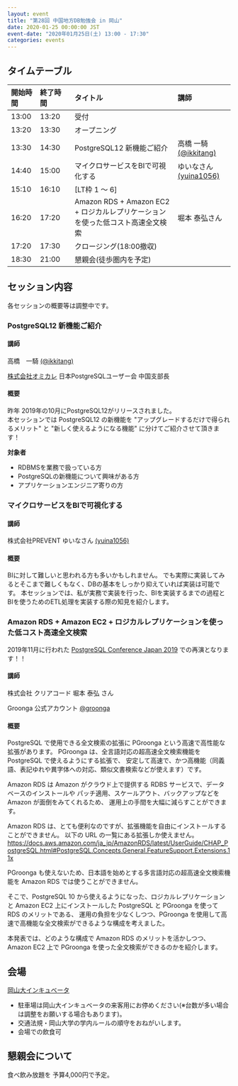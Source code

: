 ```yaml
---
layout: event
title: "第28回 中国地方DB勉強会 in 岡山"
date: 2020-01-25 00:00:00 JST
event-date: "2020年01月25日(土) 13:00 - 17:30"
categories: events
---
```


## タイムテーブル

| 開始時間 | 終了時間 | タイトル | 講師 |
|:------------ |:--------------|:--------------|:-------------
|13:00 | 13:20　| 受付            |
|13:20 | 13:30　| オープニング |
|13:30 | 14:30　| PostgreSQL12 新機能ご紹介 | 高橋 一騎 [(@ikkitang)](https://twitter.com/ikkitang) |
|14:40 | 15:00　| マイクロサービスをBIで可視化する | ゆいなさん [(yuina1056)](https://twitter.com/yuina1056) |
|15:10 | 16:10　| [LT枠 1 〜 6] |  |
|16:20 | 17:20　| Amazon RDS + Amazon EC2 + ロジカルレプリケーションを使った低コスト高速全文検索 | 堀本 泰弘さん |
|17:20 | 17:30　| クロージング(18:00撤収) |
|18:30 | 21:00　| 懇親会(徒歩圏内を予定) |

## セッション内容

各セッションの概要等は調整中です。

### PostgreSQL12 新機能ご紹介

#### 講師

高橋　一騎 [(@ikkitang)](https://twitter.com/ikkitang)

[株式会社オミカレ](https://party-calendar.net/)
日本PostgreSQLユーザー会 中国支部長

#### 概要

昨年 2019年の10月にPostgreSQL12がリリースされました。  
本セッションでは PostgreSQL12 の新機能を "アップグレードするだけで得られるメリット" と "新しく使えるようになる機能" に分けてご紹介させて頂きます！

**対象者**
- RDBMSを業務で扱っている方
- PostgreSQLの新機能について興味がある方
- アプリケーションエンジニア寄りの方

### マイクロサービスをBIで可視化する

#### 講師

株式会社PREVENT ゆいなさん [(yuina1056)](https://twitter.com/yuina1056)

#### 概要

BIに対して難しいと思われる方も多いかもしれません。
でも実際に実装してみるとそこまで難しくもなく、DBの基本をしっかり抑えていれば実装は可能です。
本セッションでは、私が実務で実装を行った、BIを実装するまでの過程とBIを使うためのETL処理を実装する際の知見を紹介します。

### Amazon RDS + Amazon EC2 + ロジカルレプリケーションを使った低コスト高速全文検索

2019年11月に行われた [PostgreSQL Conference Japan 2019](https://www.postgresql.jp/index.php/jpug-pgcon2019) での再演となります！！

#### 講師

株式会社 クリアコード 堀本 泰弘 さん

Groonga 公式アカウント [@groonga](https://twitter.com/groonga)

#### 概要

PostgreSQL で使用できる全文検索の拡張に PGroonga という高速で高性能な拡張があります。 PGroonga は、全言語対応の超高速全文検索機能を PostgreSQL で使えるようにする拡張で、 安定して高速で、かつ高機能（同義語、表記ゆれや異字体への対応、類似文書検索などが使えます）です。

Amazon RDS は Amazon がクラウド上で提供する RDBS サービスで、データベースのインストールや パッチ適用、スケールアウト、バックアップなどを Amazon が面倒をみてくれるため、 運用上の手間を大幅に減らすことができます。

Amazon RDS は、とても便利なのですが、拡張機能を自由にインストールすることができません。 以下の URL の一覧にある拡張しか使えません。
https://docs.aws.amazon.com/ja_jp/AmazonRDS/latest/UserGuide/CHAP_PostgreSQL.html#PostgreSQL.Concepts.General.FeatureSupport.Extensions.11x

PGroonga も使えないため、日本語を始めとする多言語対応の超高速全文検索機能を Amazon RDS では使うことができません。

そこで、PostgreSQL 10 から使えるようになった、ロジカルレプリケーションと Amazon EC2 上にインストールした PostgreSQL と PGroonga を使って RDS のメリットである、 運用の負担を少なくしつつ、PGroonga を使用して高速で高機能な全文検索ができるような構成を考えました。

本発表では、どのような構成で Amazon RDS のメリットを活かしつつ、Amazon EC2 上で PGroonga を使った全文検索ができるのかを紹介します。

## 会場

[岡山大インキュベータ](http://www.smrj.go.jp/incubation/od-plus/)

- 駐車場は岡山大インキュベータの来客用にお停めください(※台数が多い場合は調整をお願いする場合もあります)。
- 交通法規・岡山大学の学内ルールの順守をおねがいします。
- 会場での飲食可

## 懇親会について

食べ飲み放題を 予算4,000円で予定。
